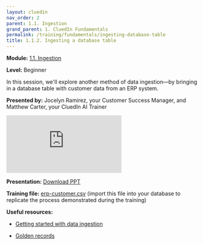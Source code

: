 ```yaml
---
layout: cluedin
nav_order: 2
parent: 1.1. Ingestion
grand_parent: 1. CluedIn Fundamentals
permalink: /training/fundamentals/ingesting-database-table
title: 1.1.2. Ingesting a database table
---
```


**Module:** [1.1. Ingestion](/training/fundamentals/ingestion)

**Level:** Beginner

In this session, we'll explore another method of data ingestion—by bringing in a database table with customer data from an ERP system.

**Presented by:** Jocelyn Ramirez, your Customer Success Manager, and Matthew Carter, your CluedIn AI Trainer

<div class="videoFrame">
<iframe src="https://player.vimeo.com/video/1087769955?badge=0&amp;autopause=0&amp;player_id=0&amp;app_id=58479" frameborder="0" allow="autoplay; fullscreen; picture-in-picture; clipboard-write" title="CluedIn Fundamentals: Ingesting a database table"></iframe></div>

**Presentation:** <a href="../../../assets/other/training-ppt/ingesting-a-database-table.pptx" download>Download PPT</a>

**Training file:** <a href="../../../assets/other/erp-customer.csv" download>erp-customer.csv</a> (import this file into your database to replicate the process demonstrated during the training)

**Useful resources:**

- [Getting started with data ingestion](/getting-started/data-ingestion)

- [Golden records](/key-terms-and-features/golden-records)
